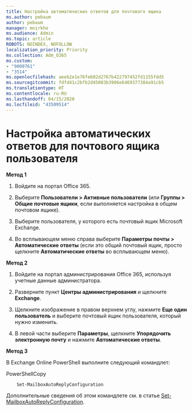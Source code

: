 ```yaml
---
title: Настройка автоматических ответов для почтового ящика
ms.author: pebaum
author: pebaum
manager: mnirkhe
ms.audience: Admin
ms.topic: article
ROBOTS: NOINDEX, NOFOLLOW
localization_priority: Priority
ms.collection: Adm_O365
ms.custom:
- "9000761"
- "3514"
ms.openlocfilehash: aeeb2e1e76fe602d2767b422797452fd1155fdd5
ms.sourcegitcommit: fdfd41c2bfb2d45003b3906e6469377384a91cb5
ms.translationtype: HT
ms.contentlocale: ru-RU
ms.lasthandoff: 04/15/2020
ms.locfileid: "43509514"
---
```

# <a name="set-auto-replies-for-a-users-mailbox"></a>Настройка автоматических ответов для почтового ящика пользователя

**Метод 1**

1. Войдите на портал Office 365.

2. Выберите **Пользователи > Активные пользователи** (или **Группы > Общие почтовые ящики**, если выполняется настройка в общем почтовом ящике).

3. Выберите пользователя, у которого есть почтовый ящик Microsoft Exchange.

4. Во всплывающем меню справа выберите **Параметры почты > Автоматические ответы** (если это общий почтовый ящик, просто щелкните **Автоматические ответы** во всплывающем меню).

**Метод 2**

1. Войдите на портал администрирования Office 365, используя учетные данные администратора.

2. Разверните пункт **Центры администрирования** и щелкните **Exchange**.

3. Щелкните изображение в правом верхнем углу, нажмите **Еще один пользователь** и выберите почтовый ящик пользователя, который нужно изменить.

4. В левой части выберите **Параметры**, щелкните **Упорядочить электронную почту** и нажмите **Автоматические ответы**.

**Метод 3**

В Exchange Online PowerShell выполните следующий командлет:

PowerShellCopy

```
    Set-MailboxAutoReplyConfiguration
```

Дополнительные сведения об этом командлете см. в статье [Set-MailboxAutoReplyConfiguration](https://docs.microsoft.com/powershell/module/exchange/mailboxes/set-mailboxautoreplyconfiguration).
